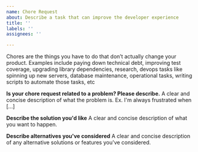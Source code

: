 ```yaml
---
name: Chore Request
about: Describe a task that can improve the developer experience
title: ''
labels: ''
assignees: ''

---
```


Chores are the things you have to do that don’t actually change your product.
Examples include paying down technical debt, improving test coverage, upgrading library dependencies, research, devops tasks like spinning up new servers, database maintenance, operational tasks, writing scripts to automate those tasks, etc

**Is your chore request related to a problem? Please describe.**
A clear and concise description of what the problem is. Ex. I'm always frustrated when [...]

**Describe the solution you'd like**
A clear and concise description of what you want to happen.

**Describe alternatives you've considered**
A clear and concise description of any alternative solutions or features you've considered.
